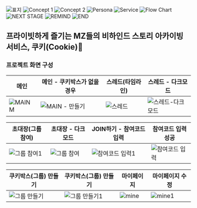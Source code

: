 ![표지](https://github.com/ubeeni/Cookie-SwiftUI/assets/69234788/d9f32fad-a252-4593-a0b5-54668ec698b1)
![Concept 1](https://github.com/ubeeni/Cookie-SwiftUI/assets/69234788/4be86a60-962a-4111-9e15-d7c370b22690)
![Concept 2](https://github.com/ubeeni/Cookie-SwiftUI/assets/69234788/49e60634-0f82-4e30-ba51-cb77fef1bd6d)
![Persona](https://github.com/ubeeni/Cookie-SwiftUI/assets/69234788/0c216e31-6daa-456f-8534-5cd586cf54da)
![Service](https://github.com/ubeeni/Cookie-SwiftUI/assets/69234788/e14b1124-9e90-4eac-a7a6-f72260d6604c)
![Flow Chart](https://github.com/ubeeni/Cookie-SwiftUI/assets/69234788/75460ad5-6b09-4834-b557-b283388292fc)
![NEXT STAGE](https://github.com/ubeeni/Cookie-SwiftUI/assets/69234788/8c7c0074-aae1-4119-ab1f-089d77c75716)
![REMIND](https://github.com/ubeeni/Cookie-SwiftUI/assets/69234788/23198fe0-9165-42a5-a7be-9ec7bdc3d277)
![END](https://github.com/ubeeni/Cookie-SwiftUI/assets/69234788/31404011-f61a-4622-a5a2-6c69e64ea064)

## 프라이빗하게 즐기는 MZ들의 비하인드 스토리 아카이빙 서비스, 쿠키(Cookie)🍪
### 프로젝트 화면 구성
| 메인 | 메인 - 쿠키박스가 없을 경우| 스레드(타임라인) | 스레드 - 다크모드 |
| ------------ | ------------ | ------------ | ------------ |
|![MAIN M](https://github.com/ubeeni/Cookie-SwiftUI/assets/69234788/b309ff4b-d5a8-43aa-9c76-6d94f67cc9de) | ![MAIN - 만들기](https://github.com/ubeeni/Cookie-SwiftUI/assets/69234788/58b44bbc-e8e8-476e-a9dd-8526a16b4dfe) | ![스레드](https://github.com/ubeeni/Cookie-SwiftUI/assets/69234788/07327ed1-bce4-45f8-8416-fb2f43c18830) | ![스레드-다크모드](https://github.com/ubeeni/Cookie-SwiftUI/assets/69234788/7ee68ae7-a661-47c4-b0a3-5add8a108848) |

| 초대장(그룹 참여) | 초대장 - 다크모드 | JOIN하기 - 참여코드 입력 | 참여코드 입력 성공 |
| ------------ | ------------ | ------------ | ------------ |
| ![그룹 참여1](https://github.com/ubeeni/Cookie-SwiftUI/assets/69234788/abd66a93-f4e9-4264-89b0-b34b3cb3ef2a) | ![그룹 참여](https://github.com/ubeeni/Cookie-SwiftUI/assets/69234788/773b9377-8b1d-4db9-954e-60f3751ab1de) | ![참여코드 입력1](https://github.com/ubeeni/Cookie-SwiftUI/assets/69234788/c4f79d38-df8e-4790-94d4-4fa4c5028220) | ![참여코드 입력](https://github.com/ubeeni/Cookie-SwiftUI/assets/69234788/f33bb715-1842-4f1e-9054-2d069e000032) |

| 쿠키박스(그룹) 만들기 | 쿠키박스(그룹) 만들기 | 마이페이지 | 마이페이지 수정 |
| ------------ | ------------ | ------------ | ------------ |
| ![그룹 만들기](https://github.com/ubeeni/Cookie-SwiftUI/assets/69234788/965ed049-9168-4ba1-bc80-0fc28540db75) | ![그룹 만들기1](https://github.com/ubeeni/Cookie-SwiftUI/assets/69234788/a299a922-49fd-417d-a5c0-7a670123a7e9) | ![mine](https://github.com/ubeeni/Cookie-SwiftUI/assets/69234788/baa93892-d301-441f-be9b-caefb582320d) | ![mine1](https://github.com/ubeeni/Cookie-SwiftUI/assets/69234788/8ba6ccd4-000f-4eee-b774-d66c8ad002fc) |
